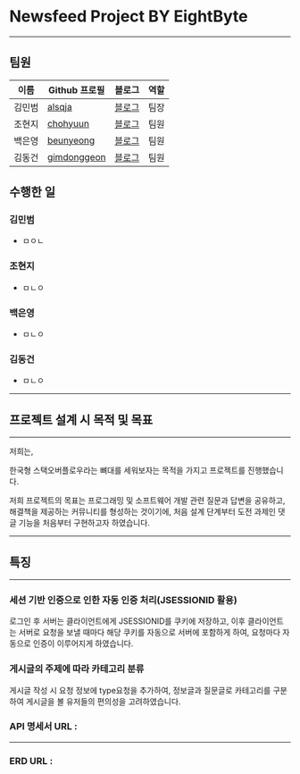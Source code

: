 # **Newsfeed Project BY EightByte**

---

## 팀원

| 이름              | Github 프로필  | 블로그     | 역할 |
| ----------------- | -------------- | ---------- | ---- |
| 김민범 | [alsqja]      | [블로그](https://velog.io/@alsqja2626/posts)  | 팀장 |
| 조현지 | [chohyuun]    | [블로그](https://something-do-it.tistory.com) | 팀원 |
| 백은영 | [beunyeong]   | [블로그](https://beunyeong.tistory.com)       | 팀원 |
| 김동건 | [gimdonggeon] | [블로그](https://codinggeony.tistory.com)     | 팀원 |

[chohyuun]: https://github.com/chohyuun
[alsqja]: https://github.com/alsqja
[beunyeong]: https://github.com/beunyeong
[gimdonggeon]: https://github.com/gimdonggeon

## 수행한 일

### 김민범

- ㅁㅇㄴ

### 조현지

- ㅁㄴㅇ

### 백은영

- ㅁㄴㅇ

### 김동건

- ㅁㄴㅇ

---

## 프로젝트 설계 시 목적 및 목표

---

저희는,

한국형 스택오버플로우라는 뼈대를 세워보자는 목적을 가지고  프로젝트를 진행했습니다.

저희 프로젝트의 목표는 프로그래밍 및 소프트웨어 개발 관련 질문과 답변을 공유하고, 해결책을 제공하는 커뮤니티를 형성하는 것이기에,  처음 설계 단계부터 도전 과제인 댓글 기능을 처음부터 구현하고자 하였습니다.

---

## 특징

---

### 세션 기반 인증으로 인한 자동 인증 처리(JSESSIONID 활용)

로그인 후 서버는 클라이언트에게 JSESSIONID를 쿠키에 저장하고,  이후 클라이언트는 서버로 요청을 보낼 때마다 해당 쿠키를 자동으로 서버에 포함하게 하여, 요청마다 자동으로 인증이 이루어지게 하였습니다.

### 게시글의 주제에 따라 카테고리 분류

게시글 작성 시 요청 정보에 type요청을 추가하여,  정보글과 질문글로 카테고리를 구분하여 게시글을 볼 유저들의 편의성을 고려하였습니다.



### **API 명세서 URL :**

---

### ERD URL :
